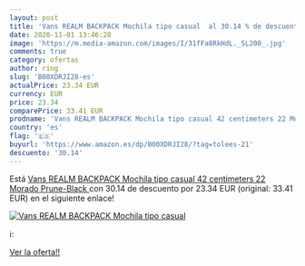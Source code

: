 ```yaml
---
layout: post
title: 'Vans REALM BACKPACK Mochila tipo casual  al 30.14 % de descuento'
date: 2020-11-01 13:46:28
image: 'https://m.media-amazon.com/images/I/31fFa8RkHdL._SL200_.jpg'
comments: true
category: ofertas
author: ring
slug: 'B00XDRJI28-es'
actualPrice: 23.34 EUR
currency: EUR
price: 23.34
comparePrice: 33.41 EUR
prodname: 'Vans REALM BACKPACK Mochila tipo casual 42 centimeters 22 Morado  Prune-Black '
country: 'es'
flag: '🇪🇸'
buyurl: 'https://www.amazon.es/dp/B00XDRJI28/?tag=tolees-21'
descuento: '30.14'
---
```


Está [Vans REALM BACKPACK Mochila tipo casual 42 centimeters 22 Morado  Prune-Black ](https://www.amazon.es/dp/B00XDRJI28/?tag=tolees-21) con 30.14 de descuento por 23.34 EUR (original: 33.41 EUR) en el siguiente enlace!

[![Vans REALM BACKPACK Mochila tipo casual ](https://m.media-amazon.com/images/I/31fFa8RkHdL._SL200_.jpg)](https://www.amazon.es/dp/B00XDRJI28/?tag=tolees-21)

ℹ️:


[Ver la oferta!!](https://www.amazon.es/dp/B00XDRJI28/?tag=tolees-21)
